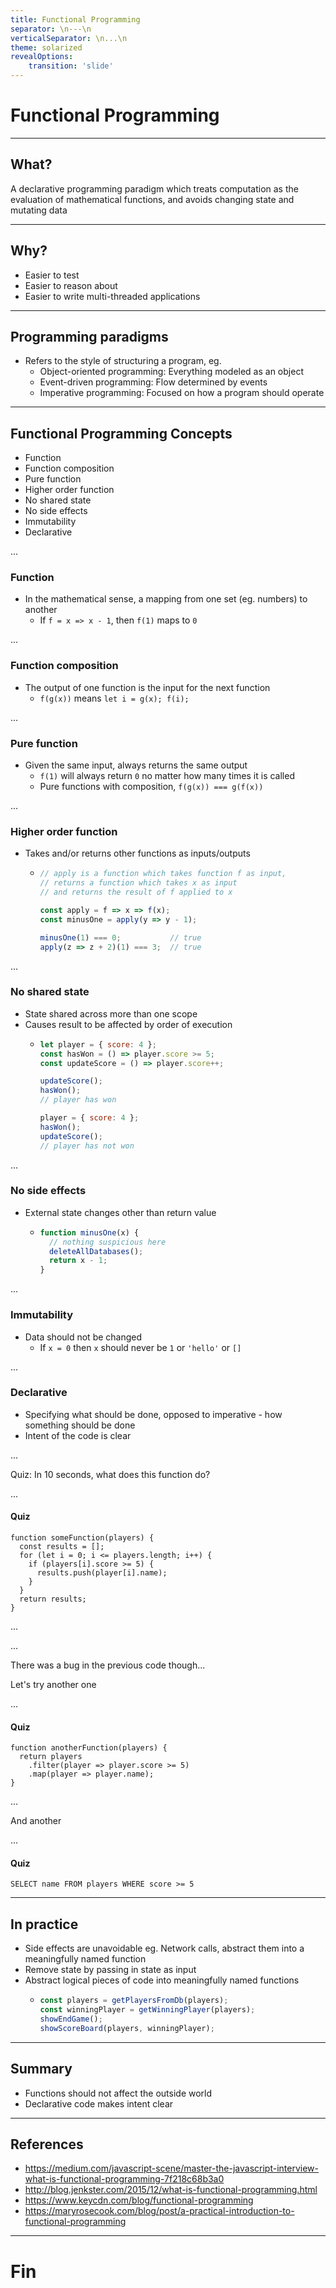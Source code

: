 ```yaml
---
title: Functional Programming
separator: \n---\n
verticalSeparator: \n...\n
theme: solarized
revealOptions:
    transition: 'slide'
---
```


# Functional Programming

---

## What?
A declarative programming paradigm which treats computation as the evaluation of mathematical functions, and avoids changing state and mutating data

---

## Why?
- Easier to test
- Easier to reason about
- Easier to write multi-threaded applications

---

## Programming paradigms
- Refers to the style of structuring a program, eg.
  - Object-oriented programming: Everything modeled as an object
  - Event-driven programming: Flow determined by events
  - Imperative programming: Focused on how a program should operate

---

## Functional Programming Concepts
- Function
- Function composition
- Pure function
- Higher order function
- No shared state
- No side effects
- Immutability
- Declarative

...

### Function
- In the mathematical sense, a mapping from one set (eg. numbers) to another
  - If `f = x => x - 1`, then `f(1)` maps to `0`

...

### Function composition
- The output of one function is the input for the next function
  - `f(g(x))` means `let i = g(x); f(i);`

...

### Pure function
- Given the same input, always returns the same output
  - `f(1)` will always return `0` no matter how many times it is called
  - Pure functions with composition, `f(g(x)) === g(f(x))`

...

### Higher order function
- Takes and/or returns other functions as inputs/outputs
  - ```js
    // apply is a function which takes function f as input,
    // returns a function which takes x as input
    // and returns the result of f applied to x

    const apply = f => x => f(x);
    const minusOne = apply(y => y - 1);

    minusOne(1) === 0;           // true
    apply(z => z + 2)(1) === 3;  // true
    ```

...

### No shared state
- State shared across more than one scope
- Causes result to be affected by order of execution
  - ```js
    let player = { score: 4 };
    const hasWon = () => player.score >= 5;
    const updateScore = () => player.score++;

    updateScore();
    hasWon();
    // player has won

    player = { score: 4 };
    hasWon();
    updateScore();
    // player has not won
    ```

...

### No side effects
- External state changes other than return value
  - ```js
    function minusOne(x) {
      // nothing suspicious here
      deleteAllDatabases();
      return x - 1;
    }
    ```

...

### Immutability
- Data should not be changed
  - If `x = 0` then `x` should never be `1` or `'hello'` or `[]`

...

### Declarative
- Specifying what should be done, opposed to imperative - how something should be done
- Intent of the code is clear

...

Quiz: In 10 seconds, what does this function do?

...

#### Quiz
    function someFunction(players) {
      const results = [];
      for (let i = 0; i <= players.length; i++) {
        if (players[i].score >= 5) {
          results.push(player[i].name);
        }
      }
      return results;
    }

...

...

There was a bug in the previous code though...

Let's try another one

...

#### Quiz
    function anotherFunction(players) {
      return players
        .filter(player => player.score >= 5)
        .map(player => player.name);
    }

...

And another

...

#### Quiz
    SELECT name FROM players WHERE score >= 5


---

## In practice
- Side effects are unavoidable eg. Network calls, abstract them into a meaningfully named function
- Remove state by passing in state as input
- Abstract logical pieces of code into meaningfully named functions
  - ```js
    const players = getPlayersFromDb(players);
    const winningPlayer = getWinningPlayer(players);
    showEndGame();
    showScoreBoard(players, winningPlayer);
    ```

---

## Summary
- Functions should not affect the outside world
- Declarative code makes intent clear

---

## References
- https://medium.com/javascript-scene/master-the-javascript-interview-what-is-functional-programming-7f218c68b3a0
- http://blog.jenkster.com/2015/12/what-is-functional-programming.html
- https://www.keycdn.com/blog/functional-programming
- https://maryrosecook.com/blog/post/a-practical-introduction-to-functional-programming

---

# Fin
